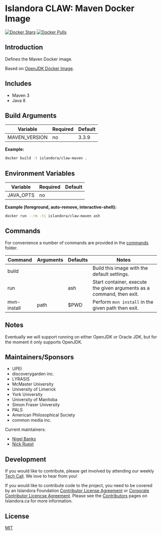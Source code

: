 # Islandora CLAW: Maven Docker Image

[![Docker Stars](https://img.shields.io/docker/stars/islandora/claw-maven.svg)](https://hub.docker.com/r/islandora/claw-maven/)
[![Docker Pulls](https://img.shields.io/docker/pulls/islandora/claw-maven.svg)](https://hub.docker.com/r/islandora/claw-maven/)

## Introduction

Defines the Maven Docker image.

Based on [OpenJDK Docker Image](https://github.com/Islandora-CLAW/claw-docker-open-jdk).

## Includes

* Maven 3
* Java 8

## Build Arguments

| Variable      | Required | Default |
|---------------|----------|---------|
| MAVEN_VERSION | no       |   3.3.9 |

**Example:**
```bash
docker build -t islandora/claw-maven .
```

## Environment Variables

| Variable  | Required | Default |
|-----------|----------|---------|
| JAVA_OPTS | no       |         |

**Example (foreground, auto-remove, interactive-shell):**
```bash
docker run --rm -ti islandora/claw-maven ash
```

## Commands

For convenience a number of commands are provided in the [commands](/commands) folder.

| Command     | Arguments | Defaults | Notes                                                                 |
|-------------|-----------|----------|-----------------------------------------------------------------------|
| build       |           |          | Build this image with the default settings.                           |
| run         |           | ash      | Start container, execute the given arguments as a command, then exit. |
| mvn-install | path      | $PWD     | Perform ```mvn install``` in the given path then exit.                |

## Notes

Eventually we will support running on either OpenJDK or Oracle JDK, but for the moment it only supports OpenJDK.

## Maintainers/Sponsors

* UPEI
* discoverygarden inc.
* LYRASIS
* McMaster University
* University of Limerick
* York University
* University of Manitoba
* Simon Fraser University
* PALS
* American Philosophical Society
* common media inc.

Current maintainers:

* [Nigel Banks](https://github.com/nigelgbanks)
* [Nick Ruest](https://github.com/ruebot)

## Development

If you would like to contribute, please get involved by attending our weekly [Tech Call](https://github.com/Islandora-CLAW/CLAW/wiki). We love to hear from you!

If you would like to contribute code to the project, you need to be covered by an Islandora Foundation [Contributor License Agreement](http://islandora.ca/sites/default/files/islandora_cla.pdf) or [Corporate Contributor Licencse Agreement](http://islandora.ca/sites/default/files/islandora_ccla.pdf). Please see the [Contributors](http://islandora.ca/resources/contributors) pages on Islandora.ca for more information.

## License

[MIT](https://opensource.org/licenses/MIT)
